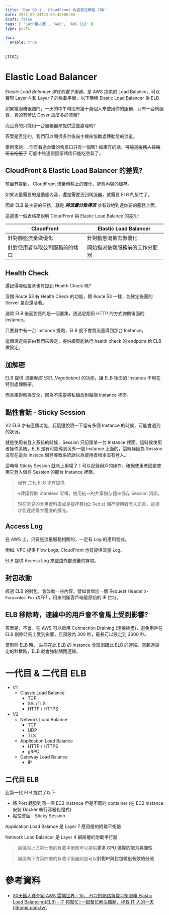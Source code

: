 ```yaml
---
title: "Day 09-1 - CloudFront 內容發送網路 CDN"
date: 2022-09-24T23:49:42+08:00
draft: false
tags: [ '14th鐵人賽', 'AWS', 'AWS ELB' ]
type: posts

toc:
  enable: true
---
```


[TOC]

# Elastic Load Balancer

*Elastic Load Balancer 彈性附載平衡器*，是 AWS 提供的 Load Balance，可以實現 Layer 4 和 Layer 7 的負載平衡，以下簡稱 Elastic Load Balancer 為 ELB



如果當服務很熱門，一天的中午時段有幾十萬個人來使用你的服務，只有一台伺服器，真的有辦法 Cover 這麼多的流量? 

而且真的只能用一台服務器來提供這些處理嗎?

答案是否定的，我們可以開很多台後端主機來協助處理動態的流量。



舉例來說.... 你有看過台鐵的售票口只有一個嗎?  如果有的話，~~可能是服務人員輪班去吃飯了~~ 可能中秋連假回家烤肉只能吃空氣了。



## CloudFront & Elastic Load Balancer 的差異?

前面有提到， CloudFront 流量傳輸上的優化、靜態內容的緩存。

如果流量需要的是動態內容，還是需要丟到伺服器，就需要 ELB 的幫忙了。

因此 ELB 最主要的任務，就是 ***將流量分散導流*** 並有效地到達你要的服務上面。



這邊畫一個表格來說明 CloudFront 與 Elastic Load Balance 的差別:

| CloudFront                     | Elastic Load Balancer          |
| ------------------------------ | ------------------------------ |
| 針對靜態流量做優化             | 針對動態流量去做優化           |
| 針對使用者存取公司服務前的端口 | 開始指派後端服務前的工作分配器 |





## Health Check

還記得哪個篇章也有提到 Health Check 嗎?

沒錯 Route 53 有 Health Check 的功能，跟 Route 53 一樣，能確定後面的 Server 是否還活著。

通常 ELB 後面對應的是一個叢集，透過定期用 HTTP 的方式詢問後面的 Instance。

只要其中有一台 Instance 掛點，ELB 就不會將流量導到那台 Instance。



這個設定需要由我們來設定，提供網頁能執行 health check 的 endpoint 給 ELB 做設定。



## 加解密

ELB 提供 *流量解密 (SSL Negotiation)* 的功能，讓 ELB 後面的 Instance 不用在特別處理解密。

而且相對較為安全，因為不需要將私鑰放到每個 Instance 裡面。



## 黏性會話 - Sticky Session

V2 ELB 才有這個功能，我這邊說明一下當有多個 Instance 的時候，可能會遇到的狀況。

就是使用者登入系統的時候，Session 只記錄某一台 Instance 裡面。這時候使用者操作系統，ELB 是有可能導到另外一個 Instance 上面的，這時候因為 Session 沒有在這台 Instace 儲存導致系統誤以為使用者根本沒有登入。

這時候 Sticky Session 就派上用場了！可以記錄用戶的操作，確保使用者固定使用它登入儲存 Session 的那台 Instance 裡面。



> 僅有 二代 ELB 才有提供

> ※建議採取 Stateless 架構，使用統一的共享儲存體來儲存 Session 資訊。
>
> 現在常見的會用資料庫或是緩存體(如: Redis) 儲存使用者登入訊息，這樣才能達成最大程度的擴充。



## Access Log

在 AWS 上，只要是流量服務相關的，一定有 Log 的應用程式。

例如: VPC 提供 Flow Logs; CloudFront 也有提供流量 Log。

ELB 提供 Access Log 來監控外部流量的存取。



## 封包改動
經過 ELB 的封包，會改動一些內容。譬如會增加一個 Request Header  `X-Forwarded-For` *(XFF)* ，用來判斷客戶端最原始的 IP 位址。




## ELB 移除時，連線中的用戶會不會馬上受到影響?
答案是，不會。在 AWS 可以啟用 Connection Draining (連線耗盡)，避免用戶在 ELB 刪除時馬上受到影響，且預設為 300 秒，最長可以設定到 3600 秒。

當刪除 ELB 時， 註冊在此 ELB 的 Instance 會取消跟此 ELB 的連結。當超過設定的秒數時，ELB 就會強制關閉連線。



# 一代目 & 二代目 ELB

- V1
  - Classic Load Balance
    - TCP
    - SSL/TLS
    - HTTP / HTTPS
- V2
  - Network Load Balance
    - TCP 
    - UDP
    - TLS
  - Application Load Balance
    - HTTP / HTTPS
    - gRPC
  - Gateway Load Balance
    - IP



## 二代目 ELB

比第一代 ELB 提供了以下:

- 將 Port 轉發到同一個 EC2 Instance 但是不同的 container (在 EC2 Instance 安裝 Docker 執行容器化程式)
- 黏性會話 - Sticky Session

Application Load Balance 是  Layer 7 應用層的附載平衡器

Network Load Balancer 是 Layer 4 網路層的附載平行器

> 越偏向上方第七層的負載平衡器可以提供**更多 CPU 運算的能力與彈性**
>
>    越偏向下方第四層的負載平衡器則是可以**針對IP與封包做出有效的分流**





# 參考資料

- [30天鐵人賽介紹 AWS 雲端世界 - 15:　EC2的網路負載平衡服務 Elastic Load Balancing(ELB) - iT 邦幫忙::一起幫忙解決難題，拯救 IT 人的一天 (ithome.com.tw)](https://ithelp.ithome.com.tw/articles/10192245)
